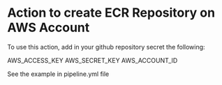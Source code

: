 # Action to create ECR Repository on AWS Account

To use this action, add in your github repository secret the following:

AWS_ACCESS_KEY
AWS_SECRET_KEY
AWS_ACCOUNT_ID

See the example in pipeline.yml file
